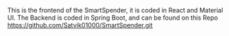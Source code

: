 This is the frontend of the SmartSpender, it is coded in React and Material UI.
The Backend is coded in Spring Boot, and can be found on this Repo https://github.com/Satvik01000/SmartSpender.git
